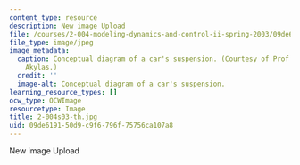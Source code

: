 ```yaml
---
content_type: resource
description: New image Upload
file: /courses/2-004-modeling-dynamics-and-control-ii-spring-2003/09de619150d9c9f6796f75756ca107a8_2-004s03-th.jpg
file_type: image/jpeg
image_metadata:
  caption: Conceptual diagram of a car's suspension. (Courtesy of Prof. Triantaphyllos
    Akylas.)
  credit: ''
  image-alt: Conceptual diagram of a car's suspension.
learning_resource_types: []
ocw_type: OCWImage
resourcetype: Image
title: 2-004s03-th.jpg
uid: 09de6191-50d9-c9f6-796f-75756ca107a8
---
```

New image Upload

